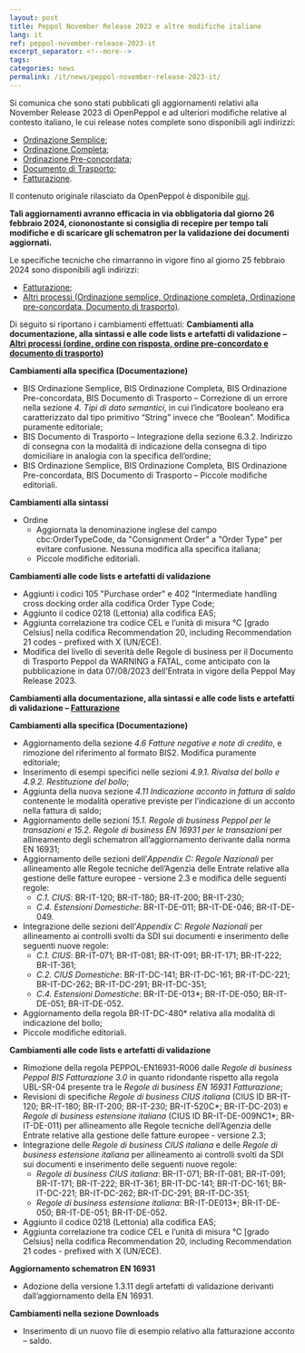 ```yaml
---
layout: post
title: Peppol November Release 2023 e altre modifiche italiane
lang: it
ref: peppol-november-release-2023-it
excerpt_separator: <!--more-->
tags:
categories: news
permalink: /it/news/peppol-november-release-2023-it/
---
```

Si comunica che sono stati pubblicati gli aggiornamenti relativi alla November Release 2023 di OpenPeppol e ad ulteriori modifiche relative al contesto italiano, le cui release notes complete sono disponibili agli indirizzi:

 - [Ordinazione Semplice](https://peppol-docs.agid.gov.it/docs-next-release/docs/ITA/others/guides/release-notes-it/3-order-only/main.html);
 - [Ordinazione Completa](https://peppol-docs.agid.gov.it/docs-next-release/docs/ITA/others/guides/release-notes-it/28-ordering/main.html);
 - [Ordinazione Pre-concordata](https://peppol-docs.agid.gov.it/docs-next-release/docs/ITA/others/guides/release-notes-it/42-orderagreement/main.html);
 - [Documento di Trasporto](https://peppol-docs.agid.gov.it/docs-next-release/docs/ITA/others/guides/release-notes-it/30-despatchadvice/main.html);
 - [Fatturazione](https://peppol-docs.agid.gov.it/docs-next-release/docs/ITA/invoice/guide/release-notes-it/main.html).

Il contenuto originale rilasciato da OpenPeppol è disponibile [qui](https://peppol.org/post-award-artefacts-for-november-2023-release-published/).

**Tali aggiornamenti avranno efficacia in via obbligatoria dal giorno 26 febbraio 2024, ciononostante si consiglia di recepire per tempo tali modifiche e di scaricare gli schematron per la validazione dei documenti aggiornati.**
<!--more-->

Le specifiche tecniche che rimarranno in vigore fino al giorno 25 febbraio 2024 sono disponibili agli indirizzi:

 - [Fatturazione](https://peppol-docs.agid.gov.it/docs/my_index_fatt.jsp);
 - [Altri processi (Ordinazione semplice, Ordinazione completa, Ordinazione pre-concordata, Documento di trasporto)](https://peppol-docs.agid.gov.it/docs/my_index.jsp).

Di seguito si riportano i cambiamenti effettuati:
**Cambiamenti alla documentazione, alla sintassi e alle code lists e artefatti di validazione – [Altri processi (ordine, ordine con risposta, ordine pre-concordato e documento di trasporto)](https://peppol-docs.agid.gov.it/docs-next-release/my_index.jsp)**

**Cambiamenti alla specifica (Documentazione)**
 - BIS Ordinazione Semplice, BIS Ordinazione Completa, BIS Ordinazione Pre-concordata, BIS Documento di Trasporto – Correzione di un errore nella sezione *4. Tipi di dato semantici*, in cui l’indicatore booleano era caratterizzato dal tipo primitivo “String” invece che “Boolean”. Modifica puramente editoriale; 
 - BIS Documento di Trasporto – Integrazione della sezione 6.3.2. Indirizzo di consegna con la modalità di indicazione della consegna di tipo domiciliare in analogia con la specifica dell’ordine;
 - BIS Ordinazione Semplice, BIS Ordinazione Completa, BIS Ordinazione Pre-concordata, BIS Documento di Trasporto – Piccole modifiche editoriali.

**Cambiamenti alla sintassi**
 - Ordine
    - Aggiornata la denominazione inglese del campo cbc:OrderTypeCode, da "Consignment Order" a "Order Type" per evitare confusione. Nessuna modifica alla specifica italiana;
    - Piccole modifiche editoriali.

**Cambiamenti alle code lists e artefatti di validazione**
 - Aggiunti i codici 105 "Purchase order" e 402 "Intermediate handling cross docking order alla codifica Order Type Code;
 - Aggiunto il codice 0218 (Lettonia) alla codifica EAS; 
 - Aggiunta correlazione tra codice CEL e l’unità di misura °C [grado Celsius] nella codifica Recommendation 20, including Recommendation 21 codes - prefixed with X (UN/ECE).
 - Modifica del livello di severità delle Regole di business per il Documento di Trasporto Peppol da WARNING a FATAL, come anticipato con la pubblicazione in data 07/08/2023 dell’Entrata in vigore della Peppol May Release 2023.

**Cambiamenti alla documentazione, alla sintassi e alle code lists e artefatti di validazione – [Fatturazione](https://peppol-docs.agid.gov.it/docs-next-release/my_index_fatt.jsp)**

**Cambiamenti alla specifica (Documentazione)**
 - Aggiornamento della sezione *4.6 Fatture negative e note di credito*, e rimozione del riferimento al formato BIS2. Modifica puramente editoriale; 
 - Inserimento di esempi specifici nelle sezioni *4.9.1. Rivalsa del bollo e 4.9.2. Restituzione del bollo*;
 - Aggiunta della nuova sezione *4.11 Indicazione acconto in fattura di saldo* contenente le modalità operative previste per l’indicazione di un acconto nella fattura di saldo;
 - Aggiornamento delle sezioni *15.1. Regole di business Peppol per le transazioni e 15.2. Regole di business EN 16931 per le transazioni* per allineamento degli schematron all’aggiornamento derivante dalla norma EN 16931;
 - Aggiornamento delle sezioni dell’*Appendix C: Regole Nazionali* per allineamento alle Regole tecniche dell’Agenzia delle Entrate relative alla gestione delle fatture europee - versione 2.3 e modifica delle seguenti regole:
    - *C.1. CIUS*: BR-IT-120; BR-IT-180; BR-IT-200; BR-IT-230;
    - *C.4. Estensioni Domestiche*: BR-IT-DE-011; BR-IT-DE-046; BR-IT-DE-049.
 - Integrazione delle sezioni dell’*Appendix C: Regole Nazionali* per allineamento ai controlli svolti da SDI sui documenti e inserimento delle seguenti nuove regole:
    - *C.1. CIUS*: BR-IT-071; BR-IT-081; BR-IT-091; BR-IT-171; BR-IT-222; BR-IT-361;
    - *C.2. CIUS Domestiche*: BR-IT-DC-141; BR-IT-DC-161; BR-IT-DC-221; BR-IT-DC-262; BR-IT-DC-291; BR-IT-DC-351; 
    - *C.4. Estensioni Domestiche*: BR-IT-DE-013*; BR-IT-DE-050; BR-IT-DE-051; BR-IT-DE-052.
 - Aggiornamento della regola BR-IT-DC-480* relativa alla modalità di indicazione del bollo; 
 - Piccole modifiche editoriali.

**Cambiamenti alle code lists e artefatti di validazione**
 - Rimozione della regola PEPPOL-EN16931-R006 dalle *Regole di business Peppol BIS Fatturazione 3.0* in quanto ridondante rispetto alla regola UBL-SR-04 presente tra le *Regole di business EN 16931 Fatturazione*;
 - Revisioni di specifiche *Regole di business CIUS italiana* (CIUS ID BR-IT-120; BR-IT-180; BR-IT-200; BR-IT-230; BR-IT-520C*; BR-IT-DC-203) e *Regole di business estensione italiana* (CIUS ID BR-IT-DE-009NC1*; BR-IT-DE-011) per allineamento alle Regole tecniche dell’Agenzia delle Entrate relative alla gestione delle fatture europee - versione 2.3;
 - Integrazione delle *Regole di business CIUS italiana* e delle *Regole di business estensione italiana* per allineamento ai controlli svolti da SDI sui documenti e inserimento delle seguenti nuove regole:
    - *Regole di business CIUS italiana*: BR-IT-071; BR-IT-081; BR-IT-091; BR-IT-171; BR-IT-222; BR-IT-361; BR-IT-DC-141; BR-IT-DC-161; BR-IT-DC-221; BR-IT-DC-262; BR-IT-DC-291; BR-IT-DC-351; 
    - *Regole di business estensione italiana*: BR-IT-DE013*; BR-IT-DE-050; BR-IT-DE-051; BR-IT-DE-052.
 - Aggiunto il codice 0218 (Lettonia) alla codifica EAS;
 - Aggiunta correlazione tra codice CEL e l’unità di misura °C [grado Celsius] nella codifica Recommendation 20, including Recommendation 21 codes - prefixed with X (UN/ECE).

**Aggiornamento schematron EN 16931**
 - Adozione della versione 1.3.11 degli artefatti di validazione derivanti dall’aggiornamento della EN 16931.

**Cambiamenti nella sezione Downloads**
 - Inserimento di un nuovo file di esempio relativo alla fatturazione acconto – saldo.



